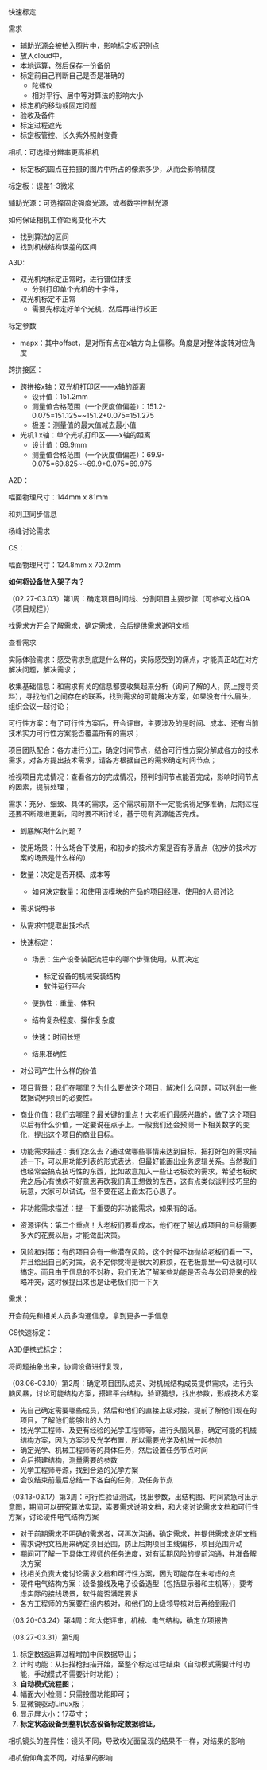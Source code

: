 快速标定

需求

- 辅助光源会被拍入照片中，影响标定板识别点
- 放入cloud中，
- 本地运算，然后保存一份备份
- 标定前自己判断自己是否是准确的
  - 陀螺仪
  - 相对平行、居中等对算法的影响大小
- 标定机的移动或固定问题
- 验收及备件
- 标定过程遮光
- 标定板管控、长久紫外照射变黄



相机：可选择分辨率更高相机

- 标定板的圆点在拍摄的图片中所占的像素多少，从而会影响精度

标定板：误差1-3微米

辅助光源：可选择固定强度光源，或者数字控制光源

如何保证相机工作距离变化不大

- 找到算法的区间
- 找到机械结构误差的区间





A3D:

- 双光机均标定正常时，进行错位拼接
  - 分别打印单个光机的十字件，
- 双光机标定不正常
  - 需要先标定好单个光机，然后再进行校正

标定参数

- mapx：其中offset，是对所有点在x轴方向上偏移。角度是对整体旋转对应角度

跨拼接区：

- 跨拼接x轴：双光机打印区——x轴的距离
  - 设计值：151.2mm
  - 测量值合格范围（一个灰度值偏差）：151.2-0.075=151.125~~151.2+0.075=151.275
  - 极差：测量值的最大值减去最小值
- 光机1 x轴：单个光机打印区——x轴的距离
  - 设计值：69.9mm
  - 测量值合格范围（一个灰度值偏差）：69.9-0.075=69.825~~69.9+0.075=69.975



A2D：

幅面物理尺寸：144mm x 81mm

和刘卫同步信息

杨峰讨论需求



CS：

幅面物理尺寸：124.8mm x 70.2mm

**如何将设备放入架子内？**



（02.27-03.03）第1周：确定项目时间线、分割项目主要步骤（可参考文档OA《项目规程》）

找需求方开会了解需求，确定需求，会后提供需求说明文档

查看需求

实际体验需求：感受需求到底是什么样的，实际感受到的痛点，才能真正站在对方解决问题，解决需求；

收集基础信息：和需求有关的信息都要收集起来分析（询问了解的人，网上搜寻资料），寻找他们之间存在的联系，找到需求的可能解决方案，如果没有什么眉头，组织会议一起讨论；

可行性方案：有了可行性方案后，开会评审，主要涉及的是时间、成本、还有当前技术实力可行性方案能否覆盖所有的需求；

项目团队配合：各方进行分工，确定时间节点，结合可行性方案分解成各方的技术需求，对各方提出技术需求，请各方根据自己的需求确定时间节点；

检视项目完成情况：查看各方的完成情况，预判时间节点能否完成，影响时间节点的因素，提前处理；



需求：充分、细致、具体的需求，这个需求前期不一定能说得足够准确，后期过程还要不断跟进更新，同时要不断讨论，基于现有资源能否完成。

- 到底解决什么问题？
- 使用场景：什么场合下使用，和初步的技术方案是否有矛盾点（初步的技术方案的场景是什么样的）
- 数量：决定是否开模、成本等
  - 如何决定数量：和使用该模块的产品的项目经理、使用的人员讨论

- 需求说明书
- 从需求中提取出技术点
- 快速标定：
  - 场景：生产设备装配流程中的哪个步骤使用，从而决定
    - 标定设备的机械安装结构
    - 软件运行平台

  - 便携性：重量、体积
  - 结构复杂程度、操作复杂度
  - 快速：时间长短
  - 结果准确性


- 对公司产生什么样的价值
- 项目背景：我们在哪里？为什么要做这个项目，解决什么问题，可以列出一些数据说明项目的必要性。
- 商业价值：我们去哪里？最关键的重点！大老板们最感兴趣的，做了这个项目以后有什么价值，一定要说在点子上。一般我们还会预测一下相关数字的变化，提出这个项目的商业目标。
- 功能需求描述：我们怎么去？通过做哪些事情来达到目标，把打好包的需求描述一下，可以用功能列表的形式表达，但最好能画出业务逻辑关系。当然我们也经常会搞点技巧性的东西，比如故意加入一些让老板砍的需求，希望老板砍完之后心有愧疚不好意思再砍我们真正想做的东西，这有点类似谈判技巧里的玩意，大家可以试试，但不要在这上面太花心思了。
- 非功能需求描述：提一下重要的非功能需求，如果有的话。
- 资源评估：第二个重点！大老板们要看成本，他们在了解达成项目的目标需要多大的花费以后，才能做出决策。
- 风险和对策：有的项目会有一些潜在风险，这个时候不妨抛给老板们看一下，并且给出自己的对策，说不定你觉得是很大的麻烦，在老板那里一句话就可以搞定。而且由于信息的不对称，我们无法了解某些功能是否会与公司将来的战略冲突，这时候提出来也是让老板们把一下关

需求：

开会前先和相关人员多沟通信息，拿到更多一手信息

CS快速标定：

A3D便携式标定：

将问题抽象出来，协调设备进行复现，



（03.06-03.10）第2周：确定项目团队成员、对机械结构成员提供需求，进行头脑风暴，讨论可能结构方案，搭建平台结构，验证猜想，找出参数，形成技术方案

- 先自己确定需要哪些成员，然后和他们的直接上级对接，提前了解他们现在的项目，了解他们能够出的人力
- 找光学工程师、及更有经验的光学工程师等，进行头脑风暴，确定可能的机械结构方案，因为方案涉及光学布置，所以需要光学及机械一起参加
- 确定光学、机械工程师等的具体任务，然后设置任务节点时间
- 会后搭建结构，测量需要的参数
- 光学工程师寻源，找到合适的光学方案
- 会议结束前最后总结一下各自的任务，及任务节点

（03.13-03.17）第3周：可行性验证测试，找出参数，出结构图、时间紧急可出示意图，期间可以研究算法实现，索要需求说明文档，和大佬讨论需求文档和可行性方案，讨论硬件电气结构方案

- 对于前期需求不明确的需求者，可再次沟通，确定需求，并提供需求说明文档
- 需求说明文档用来确定项目范围，防止后期项目主线偏移，项目范围异动
- 期间可了解一下具体工程师的任务进度，对有延期风险的提前沟通，并准备解决方案
- 找相关负责大佬讨论需求文档和可行性方案，因为可能存在未考虑的点
- 硬件电气结构方案：设备接线及电子设备选型（包括显示器和主机等），要考虑实际的接线场景，软件能否满足要求
- 各方工程师的方案要在组内核对，和他们的上级领导核对后再给到我们

（03.20-03.24）第4周：和大佬评审，机械、电气结构，确定立项报告

（03.27-03.31）第5周



1. 标定数据运算过程增加中间数据导出；
2. 计时功能：从扫描枪扫描开始，至整个标定过程结束（自动模式需要计时功能，手动模式不需要计时功能）；
3. **自动模式流程图；**
4. 幅面大小检测：只需投图功能即可；
5. 显微镜驱动Linux版；
6. 显示屏大小：17英寸；
7. **标定状态设备到整机状态设备标定数据验证。**



相机镜头的差异性：镜头不同，导致收光面呈现的结果不一样，对结果的影响

相机俯仰角度不同，对结果的影响
